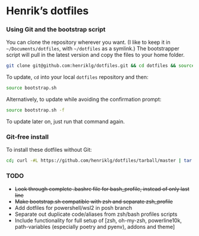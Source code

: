 # Henrik’s dotfiles

### Using Git and the bootstrap script

You can clone the repository wherever you want. (I like to keep it in `~/Documents/dotfiles`, with `~/dotfiles` as a symlink.) The bootstrapper script will pull in the latest version and copy the files to your home folder.

```bash
git clone git@github.com:henriklg/dotfiles.git && cd dotfiles && source bootstrap.sh
```

To update, `cd` into your local `dotfiles` repository and then:

```bash
source bootstrap.sh
```

Alternatively, to update while avoiding the confirmation prompt:

```bash
source bootstrap.sh -f
```
To update later on, just run that command again.

### Git-free install

To install these dotfiles without Git:

```bash
cd; curl -#L https://github.com/henriklg/dotfiles/tarball/master | tar -xzv --strip-components 1 --exclude={README.md,bootstrap.sh}
```



### TODO
- ~~Look through complete .bashrc file for bash_profile, instead of only last line~~
- ~~Make bootstrap.sh compatible with zsh and separate zsh_profile~~
- Add dotfiles for powershell/wsl2 in posh branch
- Separate out duplicate code/aliases from zsh/bash profiles scripts
- Include functionality for full setup of [zsh, oh-my-zsh, powerline10k, path-variables (especially poetry and pyenv), addons and theme]
